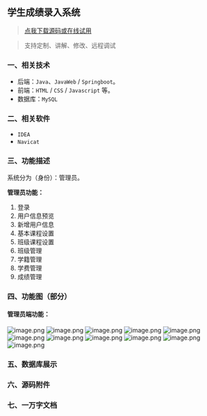 ## 学生成绩录入系统

> [点我下载源码或在线试用](https://www.notmaker.com/detail/b0eef36f5fc646d08b0a37583f6c674d/ghb20250812) 

> 支持定制、讲解、修改、远程调试

### 一、相关技术
- 后端：`Java`、`JavaWeb` / `Springboot`。
- 前端：`HTML` / `CSS` / `Javascript` 等。
- 数据库：`MySQL`

### 二、相关软件
- `IDEA`
- `Navicat`

### 三、功能描述
系统分为（身份）：管理员。

**管理员功能：**
1. 登录
2. 用户信息预览
3. 新增用户信息
4. 基本课程设置
5. 班级课程设置
6. 班级管理
7. 学籍管理
8. 学费管理
9. 成绩管理

### 四、功能图（部分）

#### 管理员端功能：
![image.png](https://store.ptcc9.top/notmaker/user_upload/02dab151e8504d5890fa01c3c12255bd/2025-02-22%2023:16:56_image.png)
![image.png](https://store.ptcc9.top/notmaker/user_upload/02dab151e8504d5890fa01c3c12255bd/2025-02-22%2023:17:00_image.png)
![image.png](https://store.ptcc9.top/notmaker/user_upload/02dab151e8504d5890fa01c3c12255bd/2025-02-22%2023:17:06_image.png)
![image.png](https://store.ptcc9.top/notmaker/user_upload/02dab151e8504d5890fa01c3c12255bd/2025-02-22%2023:17:10_image.png)
![image.png](https://store.ptcc9.top/notmaker/user_upload/02dab151e8504d5890fa01c3c12255bd/2025-02-22%2023:17:27_image.png)
![image.png](https://store.ptcc9.top/notmaker/user_upload/02dab151e8504d5890fa01c3c12255bd/2025-02-22%2023:17:32_image.png)
![image.png](https://store.ptcc9.top/notmaker/user_upload/02dab151e8504d5890fa01c3c12255bd/2025-02-22%2023:17:38_image.png)
![image.png](https://store.ptcc9.top/notmaker/user_upload/02dab151e8504d5890fa01c3c12255bd/2025-02-22%2023:17:44_image.png)
![image.png](https://store.ptcc9.top/notmaker/user_upload/02dab151e8504d5890fa01c3c12255bd/2025-02-22%2023:17:50_image.png)
![image.png](https://store.ptcc9.top/notmaker/user_upload/02dab151e8504d5890fa01c3c12255bd/2025-02-22%2023:17:55_image.png)
![image.png](https://store.ptcc9.top/notmaker/user_upload/02dab151e8504d5890fa01c3c12255bd/2025-02-22%2023:18:01_image.png)
### 五、数据库展示

### 六、源码附件

### 七、一万字文档

